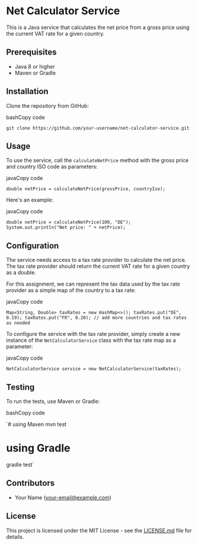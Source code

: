 Net Calculator Service
======================

This is a Java service that calculates the net price from a gross price using the current VAT rate for a given country.

Prerequisites
-------------

-   Java 8 or higher
-   Maven or Gradle

Installation
------------

Clone the repository from GitHub:

bashCopy code

`git clone https://github.com/your-username/net-calculator-service.git`

Usage
-----

To use the service, call the `calculateNetPrice` method with the gross price and country ISO code as parameters:

javaCopy code

`double netPrice = calculateNetPrice(grossPrice, countryIso);`

Here's an example:

javaCopy code

`double netPrice = calculateNetPrice(100, "DE");
System.out.println("Net price: " + netPrice);`

Configuration
-------------

The service needs access to a tax rate provider to calculate the net price. The tax rate provider should return the current VAT rate for a given country as a double.

For this assignment, we can represent the tax data used by the tax rate provider as a simple map of the country to a tax rate:

javaCopy code

`Map<String, Double> taxRates = new HashMap<>();
taxRates.put("DE", 0.19);
taxRates.put("FR", 0.20);
// add more countries and tax rates as needed`

To configure the service with the tax rate provider, simply create a new instance of the `NetCalculatorService` class with the tax rate map as a parameter:

javaCopy code

`NetCalculatorService service = new NetCalculatorService(taxRates);`

Testing
-------

To run the tests, use Maven or Gradle:

bashCopy code

`# using Maven
mvn test

# using Gradle
gradle test`

Contributors
------------

-   Your Name (<your-email@example.com>)

License
-------

This project is licensed under the MIT License - see the [LICENSE.md](https://chat.openai.com/chat/LICENSE.md) file for details.